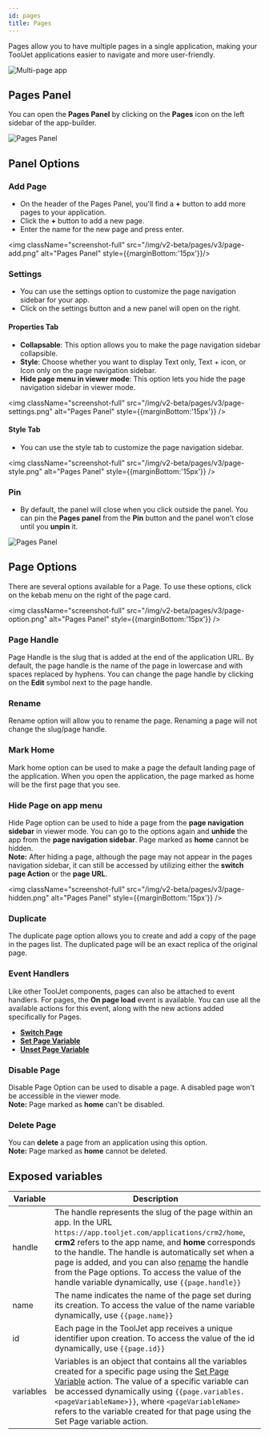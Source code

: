 ```yaml
---
id: pages
title: Pages
---
```


Pages allow you to have multiple pages in a single application, making your ToolJet applications easier to navigate and more user-friendly.

<img className="screenshot-full" src="/img/v2-beta/pages/v3/pages-v3.png" alt="Multi-page app" />

<div style={{paddingTop:'24px'}}>

## Pages Panel

You can open the **Pages Panel** by clicking on the **Pages** icon on the left sidebar of the app-builder.

<img className="screenshot-full" src="/img/v2-beta/pages/v3/pages-panel-v4.png" alt="Pages Panel"/>

</div>

<div style={{paddingTop:'24px'}}>

## Panel Options

### Add Page

- On the header of the Pages Panel, you'll find a **+** button to add more pages to your application.
- Click the **+** button to add a new page.
- Enter the name for the new page and press enter.

<img className="screenshot-full" src="/img/v2-beta/pages/v3/page-add.png" alt="Pages Panel" style={{marginBottom:'15px'}}/>

### Settings

- You can use the settings option to customize the page navigation sidebar for your app.
- Click on the settings button and a new panel will open on the right.

#### Properties Tab
- **Collapsable**: This option allows you to make the page navigation sidebar collapsible.
- **Style**: Choose whether you want to display Text only, Text + icon, or Icon only on the page navigation sidebar.
- **Hide page menu in viewer mode**: This option lets you hide the page navigation sidebar in viewer mode.

<img className="screenshot-full" src="/img/v2-beta/pages/v3/page-settings.png" alt="Pages Panel" style={{marginBottom:'15px'}} />

#### Style Tab
- You can use the style tab to customize the page navigation sidebar.

<img className="screenshot-full" src="/img/v2-beta/pages/v3/page-style.png" alt="Pages Panel" style={{marginBottom:'15px'}} />

### Pin

- By default, the panel will close when you click outside the panel. You can pin the **Pages panel** from the **Pin** button and the panel won't close until you **unpin** it.

<img className="screenshot-full" src="/img/v2-beta/pages/v3/page-pin.png" alt="Pages Panel"/>

</div>

<div style={{paddingTop:'24px'}}>

## Page Options

There are several options available for a Page. To use these options, click on the kebab menu on the right of the page card.

<img className="screenshot-full" src="/img/v2-beta/pages/v3/page-option.png" alt="Pages Panel" style={{marginBottom:'15px'}} />

### Page Handle

Page Handle is the slug that is added at the end of the application URL. By default, the page handle is the name of the page in lowercase and with spaces replaced by hyphens. You can change the page handle by clicking on the **Edit** symbol next to the page handle.

### Rename

Rename option will allow you to rename the page. Renaming a page will not change the slug/page handle.

### Mark Home

Mark home option can be used to make a page the default landing page of the application. When you open the application, the page marked as home will be the first page that you see.

### Hide Page on app menu

Hide Page option can be used to hide a page from the **page navigation sidebar** in viewer mode. You can go to the options again and **unhide** the app from the **page navigation sidebar**. Page marked as **home** cannot be hidden.<br/>
**Note:** After hiding a page, although the page may not appear in the pages navigation sidebar, it can still be accessed by utilizing either the **switch page Action** or the **page URL**.

<img className="screenshot-full" src="/img/v2-beta/pages/v3/page-hidden.png" alt="Pages Panel" style={{marginBottom:'15px'}} />

### Duplicate

The duplicate page option allows you to create and add a copy of the page in the pages list. The duplicated page will be an exact replica of the original page.

### Event Handlers

Like other ToolJet components, pages can also be attached to event handlers. For pages, the **On page load** event is available. You can use all the available actions for this event, along with the new actions added specifically for Pages.

- **[Switch Page](/docs/actions/switch-page)**
- **[Set Page Variable](/docs/actions/set-page-variable)**
- **[Unset Page Variable](/docs/actions/unset-page-variable)**

### Disable Page

Disable Page Option can be used to disable a page. A disabled page won't be accessible in the viewer mode. <br/>
**Note:** Page marked as **home** can't be disabled.

### Delete Page

You can **delete** a page from an application using this option. <br/>
**Note:** Page marked as **home** cannot be deleted.

</div>

<div style={{paddingTop:'24px'}}>

## Exposed variables

| Variable    | Description |
| ----------- | ----------- | 
| handle | The handle represents the slug of the page within an app. In the URL `https://app.tooljet.com/applications/crm2/home`, **crm2** refers to the app name, and **home** corresponds to the handle. The handle is automatically set when a page is added, and you can also [rename](#rename) the handle from the Page options. To access the value of the handle variable dynamically, use `{{page.handle}}`|
| name | The name indicates the name of the page set during its creation. To access the value of the name variable dynamically, use `{{page.name}}` |
| id | Each page in the ToolJet app receives a unique identifier upon creation. To access the value of the id dynamically, use `{{page.id}}` |
| variables | Variables is an object that contains all the variables created for a specific page using the [Set Page Variable](/docs/actions/set-page-variable) action. The value of a specific variable can be accessed dynamically using `{{page.variables.<pageVariableName>}}`, where `<pageVariableName>` refers to the variable created for that page using the Set Page variable action. |

</div>
